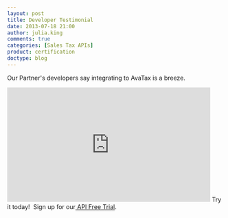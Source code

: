 ```yaml
---
layout: post
title: Developer Testimonial
date: 2013-07-18 21:00
author: julia.king
comments: true
categories: [Sales Tax APIs]
product: certification
doctype: blog
---
```

Our Partner's developers say integrating to AvaTax is a breeze.

<iframe width="473" height="266" src="http://www.youtube.com/embed/nAuMcuosE_I" rel="0" frameborder="0" allowfullscreen></iframe>
Try it today!  Sign up for our<a href="/avatax/"> API Free Trial</a>.
